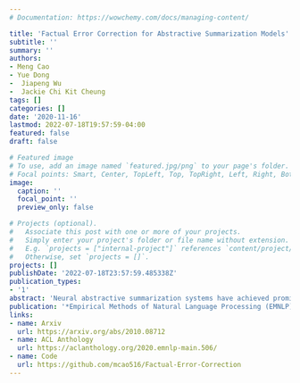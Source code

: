 ```yaml
---
# Documentation: https://wowchemy.com/docs/managing-content/

title: 'Factual Error Correction for Abstractive Summarization Models'
subtitle: ''
summary: ''
authors:
- Meng Cao
- Yue Dong
-  Jiapeng Wu
-  Jackie Chi Kit Cheung
tags: []
categories: []
date: '2020-11-16'
lastmod: 2022-07-18T19:57:59-04:00
featured: false
draft: false

# Featured image
# To use, add an image named `featured.jpg/png` to your page's folder.
# Focal points: Smart, Center, TopLeft, Top, TopRight, Left, Right, BottomLeft, Bottom, BottomRight.
image:
  caption: ''
  focal_point: ''
  preview_only: false

# Projects (optional).
#   Associate this post with one or more of your projects.
#   Simply enter your project's folder or file name without extension.
#   E.g. `projects = ["internal-project"]` references `content/project/deep-learning/index.md`.
#   Otherwise, set `projects = []`.
projects: []
publishDate: '2022-07-18T23:57:59.485338Z'
publication_types:
- '1'
abstract: 'Neural abstractive summarization systems have achieved promising progress, thanks to the availability of large-scale datasets and models pre-trained with self-supervised methods. However, ensuring the factual consistency of the generated summaries for abstractive summarization systems is a challenge. We propose a post-editing corrector module to address this issue by identifying and correcting factual errors in generated summaries. The neural corrector model is pre-trained on artificial examples that are created by applying a series of heuristic transformations on reference summaries. These transformations are inspired by the error analysis of state-of-the-art summarization model outputs. Experimental results show that our model is able to correct factual errors in summaries generated by other neural summarization models and outperforms previous models on factual consistency evaluation on the CNN/DailyMail dataset. We also find that transferring from artificial error correction to downstream settings is still very challenging.'
publication: '*Empirical Methods of Natural Language Processing (EMNLP)*'
links:
- name: Arxiv
  url: https://arxiv.org/abs/2010.08712
- name: ACL Anthology
  url: https://aclanthology.org/2020.emnlp-main.506/
- name: Code
  url: https://github.com/mcao516/Factual-Error-Correction
---
```

